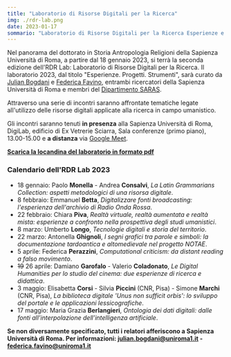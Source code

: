 ```yaml
---
title: "Laboratorio di Risorse Digitali per la Ricerca"
img: ./rdr-lab.png
date: 2023-01-17
sommario: "Laboratorio di Risorse Digitali per la Ricerca Esperienze e Progetti a cura di Julian Bogdani e Federica Favino DigiLab - Vetrerie Sciarra - Via dei Volsci, 122 Sala conferenze (primo piano) - h. 13-15..."
---
```


Nel panorama del dottorato in Storia Antropologia Religioni della Sapienza Università di Roma, a partire dal 18 gennaio 2023, si terrà la seconda edizione dell'RDR Lab: Laboratorio di Risorse Digitali per la Ricerca. Il laboratorio 2023, dal titolo "Esperienze. Progetti. Strumenti", sarà curato da [Julian Bogdani](https://purl.org/lad/jb) e [Federica Favino](https://corsidilaurea.uniroma1.it/it/users/federicafavinouniroma1it), entrambi ricercatori della Sapienza Università di Roma e membri del [Dipartimento SARAS](https://saras.uniroma1.it/).

Attraverso una serie di incontri saranno affrontate tematiche legate all'utilizzo delle risorse digitali applicate alla ricerca in campo umanistico.

Gli incontri saranno tenuti **in presenza** alla Sapienza Università di Roma, DigiLab, edificio di Ex Vetrerie Sciarra, Sala conferenze (primo piano), 13.00-15.00 e **a distanza** via [Google Meet](https://meet.google.com/wmp-xffy-njv).

[**Scarica la locandina del laboratorio in formato pdf**](./RDR_Lab2_2023.pdf)

### Calendario dell'RDR Lab 2023

- 18 gennaio: Paolo **Monella** - Andrea **Consalvi**, _La Latin Grammarians Collection: aspetti metodologici di una risorsa digitale_.
- 8 febbraio: Emmanuel **Betta**, _Digitalizzare fonti broadcasting: l'esperienza dell'archivio di Radio Onda Rossa_.
- 22 febbraio: Chiara **Piva**, _Realtà virtuale, realtà aumentata e realtà mista: esperienze a confronto nella prospettiva degli studi umanistici_.
- 8 marzo: Umberto **Longo**, _Tecnologie digitali e storia del territorio_.
- 22 marzo: Antonella **Ghignoli**, _I segni grafici tra parole e simboli: la documentazione tardoantica e altomedievale nel progetto NOTAE_.
- 5 aprile: Federica **Perazzini**, _Computational criticism: da distant reading a falso movimento_.
- ~~19~~ 26 aprile: Damiano **Garofalo** - Valerio **Coladonato**, _Le Digital Humanities per lo studio del cinema: due esperienze di ricerca e didattica_.
- 3 maggio: Elisabetta **Corsi** - Silvia **Piccini** (CNR, Pisa) - Simone **Marchi** (CNR, Pisa), _La biblioteca digitale 'Unus non sufficit orbis': lo sviluppo del portale e le applicazioni lessicografiche_. 
- 17 maggio: Maria Grazia **Berlangieri**, _Ontologia dei dati digitali: dalle fonti all’interpolazione dell’intelligenza artificiale_.

**Se non diversamente specificato, tutti i relatori afferiscono a Sapienza Università di Roma. Per informazioni: [julian.bogdani@uniroma1.it](mailto:julian.bogdani@uniroma1.it) - [federica.favino@uniroma1.it](mailto:federica.favino@uniroma1.it)**
